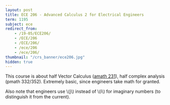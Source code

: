 ```yaml
---
layout: post
title: ECE 206 - Advanced Calculus 2 for Electrical Engineers
term: 1195
subject: ece
redirect_from:
    - /19-05/ECE206/
    - /ECE/206
    - /ECE/206/
    - /ece/206
    - /ece/206/
thumbnail: "/crs_banner/ece206.jpg"
hidden: true
---
```


This course is about half Vector Calculus ([amath 231](/amath231)), half complex analysis (pmath 332/352). Extremely basic, since engineers take math for granted.

Also note that engineers use \\(j\\) instead of \\(i\\) for imaginary numbers (to distinguish it from the current).
